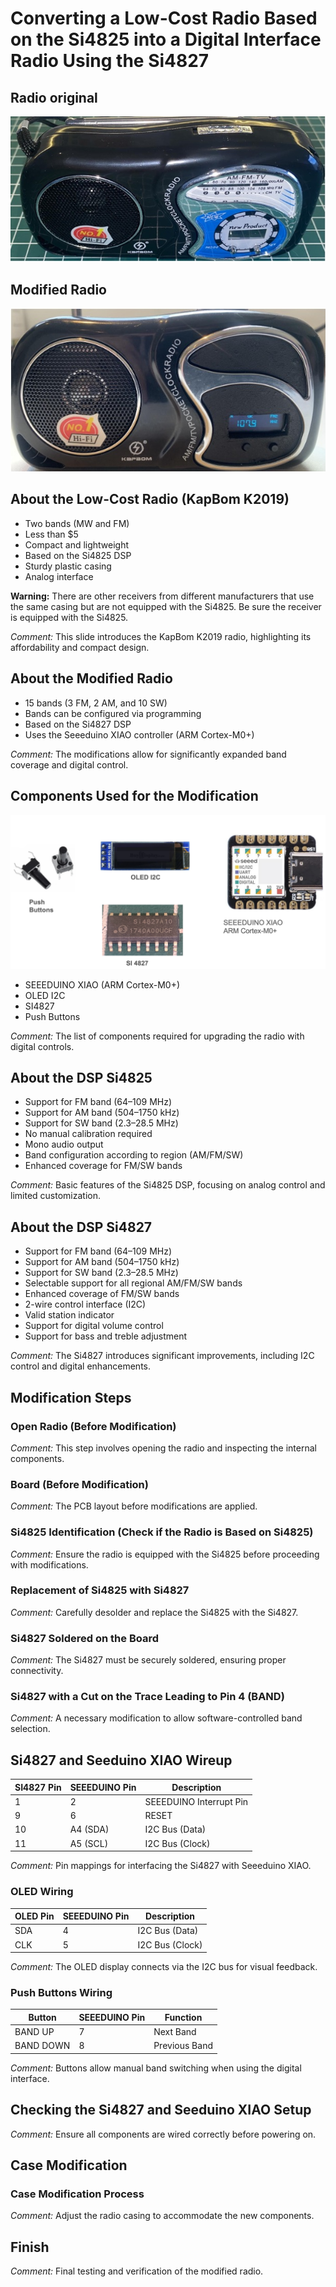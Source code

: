 # Converting a Low-Cost Radio Based on the Si4825 into a Digital Interface Radio Using the Si4827


## Radio original

![Radio before converting](./Images/radio_before.jpg)


## Modified Radio 

![Radio after](./Images/radio_after.jpg)


## About the Low-Cost Radio (KapBom K2019)

- Two bands (MW and FM)
- Less than $5
- Compact and lightweight
- Based on the Si4825 DSP
- Sturdy plastic casing
- Analog interface

**Warning:** There are other receivers from different manufacturers that use the same casing but are not equipped with the Si4825. Be sure the receiver is equipped with the Si4825.

*Comment:* This slide introduces the KapBom K2019 radio, highlighting its affordability and compact design. 

## About the Modified Radio

- 15 bands (3 FM, 2 AM, and 10 SW)
- Bands can be configured via programming
- Based on the Si4827 DSP
- Uses the Seeeduino XIAO controller (ARM Cortex-M0+)

*Comment:* The modifications allow for significantly expanded band coverage and digital control. 


## Components Used for the Modification

![Components Used for the Modification](./Images/components.png)


- SEEEDUINO XIAO (ARM Cortex-M0+)
- OLED I2C
- SI4827
- Push Buttons


*Comment:* The list of components required for upgrading the radio with digital controls. 

## About the DSP Si4825

- Support for FM band (64–109 MHz)
- Support for AM band (504–1750 kHz)
- Support for SW band (2.3–28.5 MHz)
- No manual calibration required
- Mono audio output
- Band configuration according to region (AM/FM/SW)
- Enhanced coverage for FM/SW bands

*Comment:* Basic features of the Si4825 DSP, focusing on analog control and limited customization. 

## About the DSP Si4827

- Support for FM band (64–109 MHz)
- Support for AM band (504–1750 kHz)
- Support for SW band (2.3–28.5 MHz)
- Selectable support for all regional AM/FM/SW bands
- Enhanced coverage of FM/SW bands
- 2-wire control interface (I2C)
- Valid station indicator
- Support for digital volume control
- Support for bass and treble adjustment

*Comment:* The Si4827 introduces significant improvements, including I2C control and digital enhancements. 

## Modification Steps

### Open Radio (Before Modification)

*Comment:* This step involves opening the radio and inspecting the internal components. 

### Board (Before Modification)

*Comment:* The PCB layout before modifications are applied. 

### Si4825 Identification (Check if the Radio is Based on Si4825)

*Comment:* Ensure the radio is equipped with the Si4825 before proceeding with modifications. 

### Replacement of Si4825 with Si4827

*Comment:* Carefully desolder and replace the Si4825 with the Si4827. 

### Si4827 Soldered on the Board

*Comment:* The Si4827 must be securely soldered, ensuring proper connectivity. 

### Si4827 with a Cut on the Trace Leading to Pin 4 (BAND)

*Comment:* A necessary modification to allow software-controlled band selection. 

## Si4827 and Seeduino XIAO Wireup

| SI4827 Pin | SEEEDUINO Pin | Description                  |
|------------|--------------|------------------------------|
| 1          | 2            | SEEEDUINO Interrupt Pin      |
| 9          | 6            | RESET                        |
| 10         | A4 (SDA)     | I2C Bus (Data)               |
| 11         | A5 (SCL)     | I2C Bus (Clock)              |

*Comment:* Pin mappings for interfacing the Si4827 with Seeeduino XIAO. 

### OLED Wiring
| OLED Pin  | SEEEDUINO Pin | Description     |
|-----------|--------------|-----------------|
| SDA       | 4            | I2C Bus (Data)  |
| CLK       | 5            | I2C Bus (Clock) |

*Comment:* The OLED display connects via the I2C bus for visual feedback. 

### Push Buttons Wiring
| Button    | SEEEDUINO Pin | Function       |
|-----------|--------------|---------------|
| BAND UP   | 7            | Next Band     |
| BAND DOWN | 8            | Previous Band |

*Comment:* Buttons allow manual band switching when using the digital interface. 

## Checking the Si4827 and Seeduino XIAO Setup

*Comment:* Ensure all components are wired correctly before powering on. 

## Case Modification
### Case Modification Process

*Comment:* Adjust the radio casing to accommodate the new components. 

## Finish

*Comment:* Final testing and verification of the modified radio.
